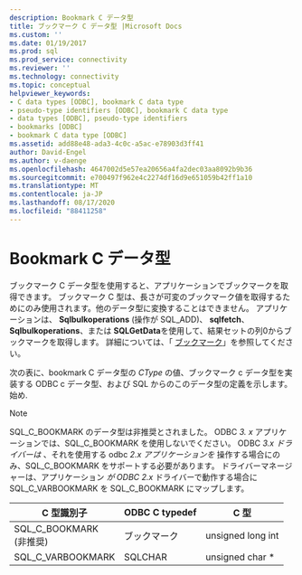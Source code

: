 ```yaml
---
description: Bookmark C データ型
title: ブックマーク C データ型 |Microsoft Docs
ms.custom: ''
ms.date: 01/19/2017
ms.prod: sql
ms.prod_service: connectivity
ms.reviewer: ''
ms.technology: connectivity
ms.topic: conceptual
helpviewer_keywords:
- C data types [ODBC], bookmark C data type
- pseudo-type identifiers [ODBC], bookmark C data type
- data types [ODBC], pseudo-type identifiers
- bookmarks [ODBC]
- bookmark C data type [ODBC]
ms.assetid: add88e48-ada3-4c0c-a5ac-e78903d3ff41
author: David-Engel
ms.author: v-daenge
ms.openlocfilehash: 4647002d5e57ea20656a4fa2dec03aa8092b9b36
ms.sourcegitcommit: e700497f962e4c2274df16d9e651059b42ff1a10
ms.translationtype: MT
ms.contentlocale: ja-JP
ms.lasthandoff: 08/17/2020
ms.locfileid: "88411258"
---
```

# <a name="bookmark-c-data-type"></a>Bookmark C データ型
ブックマーク C データ型を使用すると、アプリケーションでブックマークを取得できます。 ブックマーク C 型は、長さが可変のブックマーク値を取得するためにのみ使用されます。他のデータ型に変換することはできません。 アプリケーションは、 **Sqlbulkoperations** (操作が SQL_ADD)、 **sqlfetch**、 **Sqlbulkoperations**、または **SQLGetData**を使用して、結果セットの列0からブックマークを取得します。 詳細については、「 [ブックマーク](../../../odbc/reference/develop-app/bookmarks-odbc.md)」を参照してください。  
  
 次の表に、bookmark C データ型の *CType* の値、ブックマーク c データ型を実装する ODBC c データ型、および SQL からのこのデータ型の定義を示します。始め.  
  
> [!NOTE]
>  SQL_C_BOOKMARK のデータ型は非推奨とされました。 ODBC *3. x* アプリケーションでは、SQL_C_BOOKMARK を使用しないでください。 ODBC *3.x ドライバーは* 、それを使用する odbc *2.x アプリケーションを* 操作する場合にのみ、SQL_C_BOOKMARK をサポートする必要があります。 ドライバーマネージャーは、アプリケーション *が ODBC 2.x* ドライバーで動作する場合に SQL_C_VARBOOKMARK を SQL_C_BOOKMARK にマップします。  
  
|C 型識別子|ODBC C typedef|C 型|  
|-----------------------|--------------------|------------|  
|SQL_C_BOOKMARK<br />(非推奨)|ブックマーク|unsigned long int|  
|SQL_C_VARBOOKMARK|SQLCHAR|unsigned char *|
